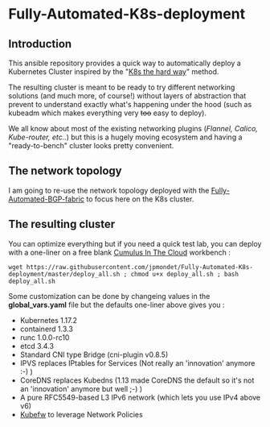 # Fully-Automated-K8s-deployment

## Introduction

This ansible repository provides a quick way to automatically deploy a Kubernetes Cluster inspired by the "[K8s the hard way](https://github.com/kelseyhightower/kubernetes-the-hard-way)" method.

The resulting cluster is meant to be ready to try different networking solutions (and much more, of course!) without layers of abstraction that prevent to understand exactly what's happening under the hood (such as kubeadm which makes everything very ~~too~~ easy to deploy).

We all know about most of the existing networking plugins (*Flannel, Calico, Kube-router, etc..*) but this is a hugely moving ecosystem and having a "ready-to-bench" cluster looks pretty convenient.

## The network topology

I am going to re-use the network topology deployed with the [Fully-Automated-BGP-fabric](https://github.com/jpmondet/Fully-Automated-BGP-fabric) to focus here on the K8s cluster.

## The resulting cluster

You can optimize everything but if you need a quick test lab, you can deploy with a one-liner on a free blank [Cumulus In The Cloud](https://cumulusnetworks.com/products/cumulus-in-the-cloud/) workbench : 

```
wget https://raw.githubusercontent.com/jpmondet/Fully-Automated-K8s-deployment/master/deploy_all.sh ; chmod u+x deploy_all.sh ; bash deploy_all.sh
```

Some customization can be done by changeing values in the **global_vars.yaml** file but the defaults one-liner above gives you : 

* Kubernetes 1.17.2
* containerd 1.3.3
* runc 1.0.0-rc10
* etcd 3.4.3
* Standard CNI type Bridge (cni-plugin v0.8.5)
* IPVS replaces IPtables for Services (Not really an 'innovation' anymore :-) )
* CoreDNS replaces Kubedns (1.13 made CoreDNS the default so it's not an 'innovation' anymore but well ;-) )
* A pure RFC5549-based L3 IPv6 network (which lets you use IPv4 above v6)
* [Kubefw](https://github.com/jpmondet/kubefw) to leverage Network Policies
